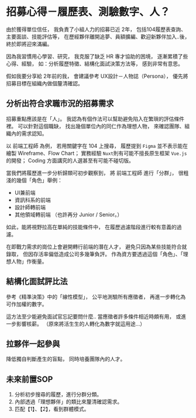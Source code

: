 # 招募心得－履歷表、測驗數字、人？

由於獲得單位信任，
我負責了小組人力的招募已近 2年，
包括104履歷表查詢、主要面談、技能評估等，
在歷經夥伴離開追夢、員額擴編、歡迎新夥伴加入..後，
終於即將迎來滿編。

因為我習慣用心學習、研究，
我克服了缺乏 HR 專才協助的困境，
逐漸累積了些心得、經驗，
如：分析履歷特徵、結構化面試決策方法等，
感到非常有意思。

假如我要分享給 2年前的我，
會建議參考 UX設計－人物誌（Persona），
優先將招募目標在組織內做個釐清確認。

## 分析出符合求職市況的招募需求

招募重點應該是在「人」。
我認為有個作法可以幫助避免陷入在繁瑣的評估條件裡。
可以針對這個職缺，
找出幾個單位內的同仁作為理想人物，
來確認團隊、組織內的需求認知。

以 前端工程師 為例，
若用關鍵字在 104 上搜尋，
履歷提到 `Figma` 並不表示能在繪製 Wireframe、Flow Chart；
實務經驗 `Nuxt`則有可能不擅長原生框架 `Vue.js` 的開發；
Coding 方面講究的人選甚至有可能不碰切版。

當我們將履歷進一步分析歸類可初步觀察到，
將 前端工程師 進行「分群」，
很粗淺的幾個「角色」舉例：

- UI兼前端
- 資訊科系的前端
- 設計師轉前端
- 其他領域轉前端
（也許再分 Junior / Senior。）

如此，能將視野拉高在單純的技能條件中，
在履歷過濾階段進行較有意義的過濾。

在即戰力需求的崗位上會避開轉行前端的潛在人才，
避免只因為某些技能符合就錄取，
但因存活率偏低造成公司多幾筆負評。
作為資方要透過這個「角色」、「理想人物」作衡量。

## 結構化面試評比法

參考《精準決策》中的「線性模型」，
公平地測驗所有應徵者，
再進一步轉化為可作加權的數字。

這方法至少能避免面試官忘記要問什麼..
當應徵者許多條件相近時頗有用，
或進一步影響核薪。
（原來將活生生的人轉化為數字就這用途...）

## 拉夥伴一起參與

降低獨自判斷產生的盲點，
同時培養團隊內的人才。

## 未來前置SOP

1. 分析初步搜尋的履歷，進行分群分類。
2. 內部透過「理想夥伴」的類比來釐清確認需求。
3. 匹配【1】、【2】，看到群體模式。